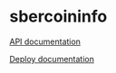 # sbercoininfo

[API documentation](https://github.com/Sbercoin.com-SBER/sbercoininfo-api/blob/master/README.md)

[Deploy documentation](https://github.com/Sbercoin.com-SBER/sbercoininfo/blob/master/doc/deploy.md)
